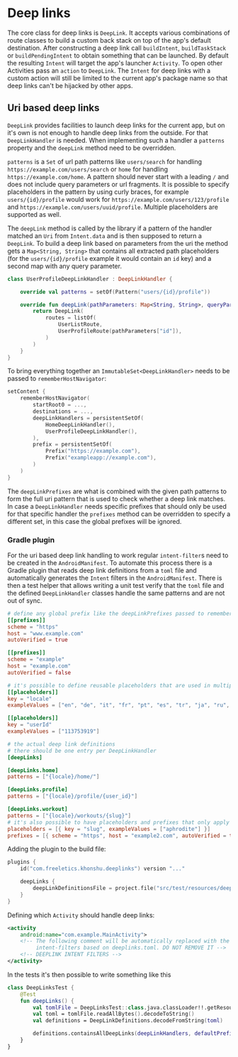 # Deep links

The core class for deep links is `DeepLink`. It accepts various combinations of route classes
to build a custom back stack on top of the app's default destination. After constructing a deep link
call `buildIntent`, `buildTaskStack` or `buildPendingIntent` to obtain something that can be
launched. By default the resulting `Intent` will target the app's launcher `Activity`. To
open other Activities pass an `action` to `DeepLink`. The `Intent` for deep links with a custom
action will still be limited to the current app's package name so that deep links can't be
hijacked by other apps.

## Uri based deep links

`DeepLink` provides facilities to launch deep links for the current app, but on it's own is
not enough to handle deep links from the outside. For that `DeepLinkHandler` is needed. When
implementing such a handler a `patterns` property and the `deepLink` method need to be overridden.

`patterns` is a `Set` of url path patterns like `users/search` for handling
`https://example.com/users/search` or `home` for handling `https://example.com/home`. A pattern
should never start with a leading `/` and does not include query parameters or url fragments. It is
possible to specify placeholders in the pattern by using curly braces, for example
`users/{id}/profile` would work for `https://example.com/users/123/profile` and
`https://example.com/users/uuid/profile`. Multiple placeholders are supported as well.

The `deepLink` method is called by the library if a pattern of the handler matched an `Uri` from
`Intent.data` and is then supposed to return a `DeepLink`. To build a deep link based on parameters
from the uri the method gets a `Map<String, String>` that contains all extracted path placeholders
(for the `users/{id}/profile` example it would contain an `id` key) and a second map with any
query parameter.

```kotlin
class UserProfileDeepLinkHandler : DeepLinkHandler {

    override val patterns = setOf(Pattern("users/{id}/profile"))

    override fun deepLink(pathParameters: Map<String, String>, queryParameters: Map<String, String>): DeepLink {
        return DeepLink(
            routes = listOf(
                UserListRoute,
                UserProfileRoute(pathParameters["id"]),
            )
        )
    }
}
```

To bring everything together an `ImmutableSet<DeepLinkHandler>` needs to be passed to `rememberHostNavigator`:


```kotlin
setContent {
    rememberHostNavigator(
        startRoot0 = ...,
        destinations = ...,
        deepLinkHandlers = persistentSetOf(
            HomeDeepLinkHandler(),
            UserProfileDeepLinkHandler(),
        ),
        prefix = persistentSetOf(
            Prefix("https://example.com"),
            Prefix("exampleapp://example.com"),
        )
    )
}
```

The `deepLinkPrefixes` are what is combined with the given path patterns to form the full uri
pattern that is used to check whether a deep link matches. In case a `DeepLinkHandler` needs
specific prefixes that should only be used for that specific handler the `prefixes` method can be
overridden to specify a different set, in this case the global prefixes will be ignored.


### Gradle plugin

For the uri based deep link handling to work regular `intent-filter`s need to be created
in the `AndroidManifest`. To automate this process there is a Gradle plugin that reads
deep link definitions from a `toml` file and automatically generates the `Intent` filters
in the `AndroidManifest`. There is then a test helper that allows writing a unit test
verify that the `toml` file and the defined `DeepLinkHandler` classes handle the same
patterns and are not out of sync.

```toml
# define any global prefix like the deepLinkPrefixes passed to rememberHostNavigator
[[prefixes]]
scheme = "https"
host = "www.example.com"
autoVerified = true

[[prefixes]]
scheme = "example"
host = "example.com"
autoVerified = false

# it's possible to define reusable placeholders that are used in multiple of the deep links
[[placeholders]]
key = "locale"
exampleValues = ["en", "de", "it", "fr", "pt", "es", "tr", "ja", "ru", "pl"]

[[placeholders]]
key = "userId"
exampleValues = ["113753919"]

# the actual deep link definitions
# there should be one entry per DeepLinkHandler
[deepLinks]

[deepLinks.home]
patterns = ["{locale}/home/"]

[deepLinks.profile]
patterns = ["{locale}/profile/{user_id}"]

[deepLinks.workout]
patterns = ["{locale}/workouts/{slug}"]
# it's also possible to have placeholders and prefixes that only apply to a specific deep link
placeholders = [{ key = "slug", exampleValues = ["aphrodite"] }]
prefixes = [{ scheme = "https", host = "example2.com", autoVerified = true }]
```

Adding the plugin to the build file:

```kotlin
plugins {
    id("com.freeletics.khonshu.deeplinks") version "..."

    deepLinks {
        deepLinkDefinitionsFile = project.file("src/test/resources/deeplinks.toml")
    }
}
```

Defining which `Activity` should handle deep links:
```xml
<activity
    android:name="com.example.MainActivity">
    <!-- The following comment will be automatically replaced with the right
         intent-filters based on deeplinks.toml. DO NOT REMOVE IT -->
    <!-- DEEPLINK INTENT FILTERS -->
</activity>
```

In the tests it's then possible to write something like this
```kotlin
class DeepLinksTest {
    @Test
    fun deepLinks() {
        val tomlFile = DeepLinksTest::class.java.classLoader!!.getResourceAsStream("deeplinks.toml")
        val toml = tomlFile.readAllBytes().decodeToString()
        val definitions = DeepLinkDefinitions.decodeFromString(toml)

        definitions.containsAllDeepLinks(deepLinkHandlers, defaultPrefixes)
    }
}
```
